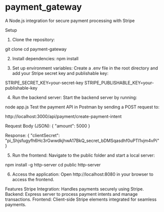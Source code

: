 # payment_gateway
A Node.js integration for secure payment processing with Stripe

Setup
1. Clone the repository:

git clone <repository-url>
cd payment-gateway

2. Install dependencies:
npm install

3. Set up environment variables:
Create a .env file in the root directory and add your Stripe secret key and publishable key:

STRIPE_SECRET_KEY=your-secret-key
STRIPE_PUBLISHABLE_KEY=your-publishable-key

4. Run the backend server:
Start the backend server by running:

node app.js
Test the payment API in Postman by sending a POST request to:

http://localhost:3000/api/payment/create-payment-intent

Request Body (JSON):
{
    "amount": 5000
}

Response:
{
    "clientSecret": "pi_Shjsfugyfh6Hc3rGwwdkjhwA17BkQ_secret_bDMSqasdhf0uPTl1vjm4vPi"
}

5. Run the frontend:
Navigate to the public folder and start a local server:

npm install -g http-server
cd public
http-server

6. Access the application:
Open http://localhost:8080 in your browser to access the frontend.

Features
Stripe Integration: Handles payments securely using Stripe.
Backend: Express server to process payment intents and manage transactions.
Frontend: Client-side Stripe elements integrated for seamless payments.